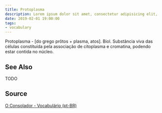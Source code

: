 ```yaml
---
title: Protoplasma
description: Lorem ipsum dolor sit amet, consectetur adipisicing elit, sed do eiusmod tempor incididunt ut labore et dolore magna aliqua.  TODO
date: 2019-02-01 19:00:00
tags:
- vocabulary
---
```


Protoplasma - [do grego prôtos + plasma, atos]. Biol. Substância viva das células constituída pela associação de citoplasma e cromatina, podendo estar contida no núcleo.

## See Also
TODO

## Source
[O Consolador - Vocabulário (pt-BR)](http://www.oconsolador.com.br/linkfixo/vocabulario/principal.html)
